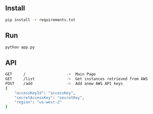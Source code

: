 ## Install

```sh
pip install -r requirements.txt
```

## Run

```sh
python app.py
```

## API

```sh
GET     /                  ->  Main Page
GET     /list              ->  Get instances retrieved from AWS
POST    /add               ->  Add anew AWS API keys
{
	"accessKeyId": "accessKey",
	"secretAccessKey": "secretKey",
	"region": "us-west-2"
}

```